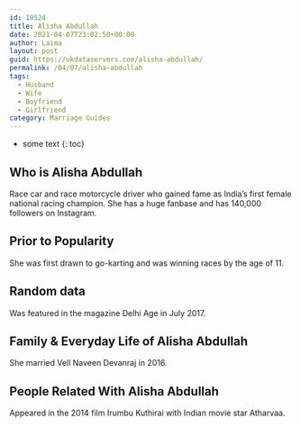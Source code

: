```yaml
---
id: 19524
title: Alisha Abdullah
date: 2021-04-07T23:02:50+00:00
author: Laima
layout: post
guid: https://ukdataservers.com/alisha-abdullah/
permalink: /04/07/alisha-abdullah
tags:
  - Husband
  - Wife
  - Boyfriend
  - Girlfriend
category: Marriage Guides
---
```


* some text
{: toc}


## Who is Alisha Abdullah
                  
                  
                  
Race car and race motorcycle driver who gained fame as India&#8217;s first female national racing champion. She has a huge fanbase and has 140,000 followers on Instagram.
                  
              
            
              
            
                
                
                
## Prior to Popularity
                  
                  
                  
She was first drawn to go-karting and was winning races by the age of 11.
                  
              
            
              
            
                
                
                
## Random data
                  
                  
                  
Was featured in the magazine Delhi Age in July 2017.
                  
              
            
              
            
                
                
                
## Family & Everyday Life of Alisha Abdullah
                  
                  
                  
She married Vell Naveen Devanraj in 2016.
                  
              
            
              
            
                
                
                
## People Related With Alisha Abdullah
                  
                  
                  
Appeared in the 2014 film Irumbu Kuthirai with Indian movie star Atharvaa.
                  
              
            
              
            
                
              
            
              
              
            
            
              
            
          
          
          